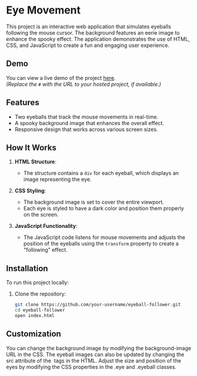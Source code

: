 # Eye Movement

This project is an interactive web application that simulates eyeballs following the mouse cursor. The background features an eerie image to enhance the spooky effect. The application demonstrates the use of HTML, CSS, and JavaScript to create a fun and engaging user experience.

## Demo

You can view a live demo of the project [here](#).  
*(Replace the `#` with the URL to your hosted project, if available.)*

## Features

- Two eyeballs that track the mouse movements in real-time.
- A spooky background image that enhances the overall effect.
- Responsive design that works across various screen sizes.

## How It Works

1. **HTML Structure**: 
   - The structure contains a `div` for each eyeball, which displays an image representing the eye.

2. **CSS Styling**:
   - The background image is set to cover the entire viewport.
   - Each eye is styled to have a dark color and position them properly on the screen.

3. **JavaScript Functionality**:
   - The JavaScript code listens for mouse movements and adjusts the position of the eyeballs using the `transform` property to create a "following" effect.

## Installation

To run this project locally:

1. Clone the repository:

   ```bash
   git clone https://github.com/your-username/eyeball-follower.git
   cd eyeball-follower
   open index.html
## Customization
You can change the background image by modifying the background-image URL in the CSS.
The eyeball images can also be updated by changing the src attribute of the <img> tags in the HTML.
Adjust the size and position of the eyes by modifying the CSS properties in the .eye and .eyeball classes.
